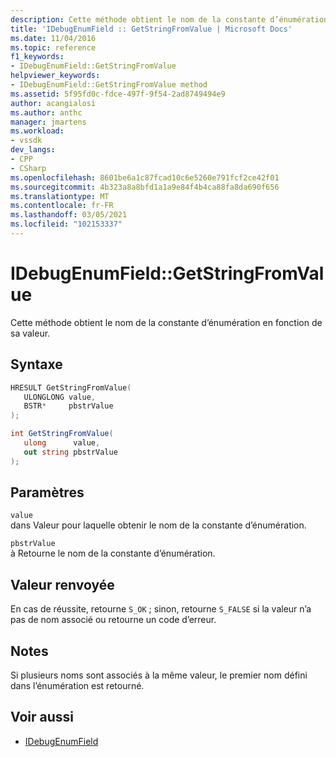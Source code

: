 ```yaml
---
description: Cette méthode obtient le nom de la constante d’énumération en fonction de sa valeur.
title: 'IDebugEnumField :: GetStringFromValue | Microsoft Docs'
ms.date: 11/04/2016
ms.topic: reference
f1_keywords:
- IDebugEnumField::GetStringFromValue
helpviewer_keywords:
- IDebugEnumField::GetStringFromValue method
ms.assetid: 5f95fd0c-fdce-497f-9f54-2ad8749494e9
author: acangialosi
ms.author: anthc
manager: jmartens
ms.workload:
- vssdk
dev_langs:
- CPP
- CSharp
ms.openlocfilehash: 8601be6a1c87fcad10c6e5260e791fcf2ce42f01
ms.sourcegitcommit: 4b323a8a8bfd1a1a9e84f4b4ca88fa8da690f656
ms.translationtype: MT
ms.contentlocale: fr-FR
ms.lasthandoff: 03/05/2021
ms.locfileid: "102153337"
---
```

# <a name="idebugenumfieldgetstringfromvalue"></a>IDebugEnumField::GetStringFromValue
Cette méthode obtient le nom de la constante d’énumération en fonction de sa valeur.

## <a name="syntax"></a>Syntaxe

```cpp
HRESULT GetStringFromValue(
   ULONGLONG value,
   BSTR*     pbstrValue
);
```

```csharp
int GetStringFromValue(
   ulong      value,
   out string pbstrValue
);
```

## <a name="parameters"></a>Paramètres
`value`\
dans Valeur pour laquelle obtenir le nom de la constante d’énumération.

`pbstrValue`\
à Retourne le nom de la constante d’énumération.

## <a name="return-value"></a>Valeur renvoyée
 En cas de réussite, retourne `S_OK` ; sinon, retourne `S_FALSE` si la valeur n’a pas de nom associé ou retourne un code d’erreur.

## <a name="remarks"></a>Notes
 Si plusieurs noms sont associés à la même valeur, le premier nom défini dans l’énumération est retourné.

## <a name="see-also"></a>Voir aussi
- [IDebugEnumField](../../../extensibility/debugger/reference/idebugenumfield.md)
